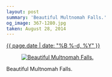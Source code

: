 ```yaml
---
layout: post
summary: 'Beautiful Multnomah Falls.'
og_image: 367-1280.jpg
taken: August 28, 2014
---
```


<div class="post">
 <time>
  <a href="/367">
   {{ page.date | date: "%B %-d, %Y" }}
  </a>
 </time>
 <a href="/367">
  <figure data-taken="8/28/2014">
   <img alt="Beautiful Multnomah Falls." sizes="(min-width: 700px) 50vw, calc(100vw - 2rem)" src="{{ site.assets_url }}/367-640.jpg" srcset="{{ site.assets_url }}/367-1280.jpg 1280w, {{ site.assets_url }}/367-960.jpg 960w, {{ site.assets_url }}/367-640.jpg 640w, {{ site.assets_url }}/367-320.jpg 320w"/>
  </figure>
 </a>
 <span>
  Beautiful Multnomah Falls.
 </span>
</div>
